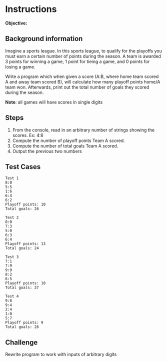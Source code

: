 # Instructions
**Objective:** 

## Background information 
Imagine a sports league. In this sports league, to qualify for the playoffs you must earn a certain number of points during the season. A team is awarded 3 points for winning a game, 1 point for tieing a game, and 0 points for losing a game. 

Write a program which when given a score (A:B, where home team scored A and away team scored B), will calculate how many playoff points home/A team won. Afterwards, print out the total number of goals they scored during the season.

**Note**: all games will have scores in single digits

## Steps
1. From the console, read in an arbitrary number of strings showing the scores. Ex: 4:6
2. Compute the number of playoff points Team A scored.
3. Compute the number of total goals Team A scored.
4. Output the previous two numbers

## Test Cases
```
Test 1
8:0
5:5
1:6
6:4
6:2
Playoff points: 10
Total goals: 26
```
```
Test 2
0:0
7:3
5:0
6:3
6:4
Playoff points: 13
Total goals: 24
```
```
Test 3
7:1
7:9
9:9
8:2
6:5
Playoff points: 10
Total goals: 37
```

```
Test 4
9:8
9:4
2:4
1:0
5:7
Playoff points: 9
Total goals: 26
```

## Challenge
Rewrite program to work with inputs of arbitrary digits